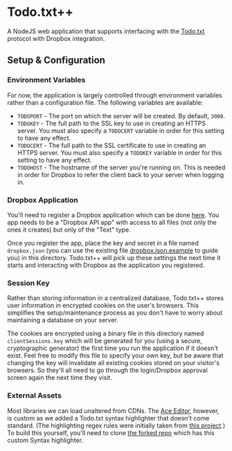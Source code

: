 
Todo.txt++
==========

A NodeJS web application that supports interfacing with the [Todo.txt](http://todotxt.com/) protocol with Dropbox integration.

## Setup & Configuration

### Environment Variables

For now, the application is largely controlled through environment variables rather than a configuration file. The following variables are available:

 - `TODOPORT` - The port on which the server will be created. By default, `3000`.
 - `TODOKEY` - The full path to the SSL key to use in creating an HTTPS server. You must also specify a `TODOCERT` variable in order for this setting to have any effect.
 - `TODOCERT` - The full path to the SSL certificate to use in creating an HTTPS server. You must also specify a `TODOKEY` variable in order for this setting to have any effect.
 - `TODOHOST` - The hostname of the server you're running on. This is needed in order for Dropbox to refer the client back to your server when logging in.

### Dropbox Application

You'll need to register a Dropbox application which can be done [here](https://www.dropbox.com/developers/apps). You app needs to be a "Dropbox API app" with access to all files (not only the ones it creates) but only of the "Text" type.

Once you register the app, place the key and secret in a file named `dropbox.json` (you can use the existing file [dropbox.json.example](/dropbox.json.example) to guide you) in this directory. Todo.txt++ will pick up these settings the next time it starts and interacting with Dropbox as the application you registered.

### Session Key

Rather than storing information in a centralized database, Todo.txt++ stores user information in encrypted cookies on the user's browsers. This simplifies the setup/maintenance process as you don't have to worry about maintaining a database on your server. 

The cookies are encrypted using a binary file in this directory named `clientSessions.key` which will be generated for you (using a secure, cryptographic generator) the first time you run the application if it doesn't exist. Feel free to modify this file to specify your own key, but be aware that changing the key will invalidate all existing cookies stored on your visitor's browsers. So they'll all need to go through the login/Dropbox approval screen again the next time they visit.

### External Assets

Most libraries we can load unaltered from CDNs. The [Ace Editor](http://ace.c9.io), however, is custom as we added a Todo.txt syntax highlighter that doesn't come standard. (The highlighting regex rules were initially taken from [this project](https://github.com/dertuxmalwieder/SublimeTodoTxt).) To build this yourself, you'll need to clone [the forked repo](https://github.com/trestletech/ace) which has this custom Syntax highlighter.